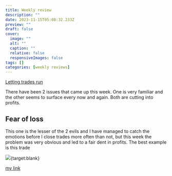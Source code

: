 ```yaml
---
title: Weekly review
description: ""
date: 2023-11-15T05:08:32.233Z
preview: ""
draft: false
cover:
  image: ""
  alt: ""
  caption: ""
  relative: false
  responsiveImages: false
tags: []
categories: [weekly reviews]
---
```



[Letting trades run](https://delicate-banoffee-98b628.netlify.app/post/2023.11.11-17_10-neo-nasd-%EF%B8%8F/)

There have been 2 issues that came up this week. One is very familiar and the other seems to surface every now and again. Both are cutting into profits. 

## Fear of loss
This one is the lesser of the 2 evils and I have managed to catch the emotions before I close trades more often than not, but this week the problem was very obvious and led to a fair dent in profits. The best example is this trade 

![](/img/c9e959b048de026b3907829905008cf1.png){target:blank}

<a href="" target="_blank">my link</a>